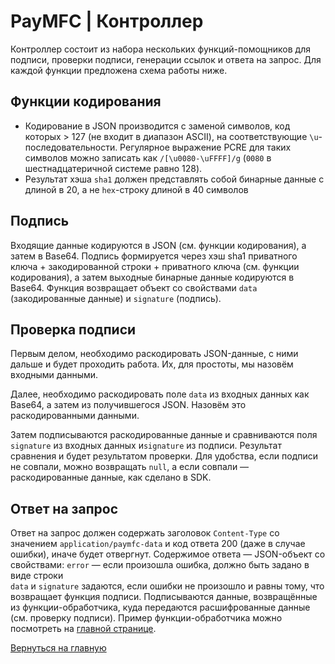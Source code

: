 # PayMFC | Контроллер

Контроллер состоит из набора нескольких функций-помощников для подписи, проверки подписи, генерации ссылок и ответа на запрос. Для каждой функции предложена схема работы ниже.

## Функции кодирования

* Кодирование в JSON производится с заменой символов, код которых > 127 (не входит в диапазон ASCII), на соответствующие `\u`-последовательности. Регулярное выражение PCRE для таких символов можно записать как `/[\u0080-\uFFFF]/g` (`0080` в шестнадцатеричной системе равно 128).
* Результат хэша `sha1` должен представлять собой бинарные данные с длиной в 20, а не `hex`-строку длиной в 40 символов

## Подпись

Входящие данные кодируются в JSON (см. функции кодирования), а затем в Base64.
Подпись формируется через хэш sha1 приватного ключа + закодированной строки + приватного ключа (см. функции кодирования), а затем выходные бинарные данные кодируются в Base64. Функция возвращает объект со свойствами `data` (закодированные данные) и `signature` (подпись).

## Проверка подписи

Первым делом, необходимо раскодировать JSON-данные, с ними дальше и будет проходить работа. Их, для простоты, мы назовём входными данными.

Далее, необходимо раскодировать поле `data` из входных данных как Base64, а затем из получившегося JSON. Назовём это раскодированными данными.

Затем подписываются раскодированные данные и сравниваются поля `signature` из входных данных и`signature` из подписи. Результат сравнения и будет результатом проверки. Для удобства, если подписи не совпали, можно возвращать `null`, а если совпали — раскодированные данные, как сделано в SDK.

## Ответ на запрос

Ответ на запрос должен содержать заголовок `Content-Type` со значением `application/paymfc-data` и код ответа 200 (даже в случае ошибки), иначе будет отвергнут. Содержимое ответа — JSON-объект со свойствами:
`error` — если произошла ошибка, должно быть задано в виде строки<br/>
`data` и `signature` задаются, если ошибки не произошло и равны тому, что возвращает функция подписи. Подписываются данные, возвращённые из функции-обработчика, куда передаются расшифрованные данные (см. проверку подписи). Пример функции-обработчика можно посмотреть на [главной странице](../..).


[Вернуться на главную](../..)
